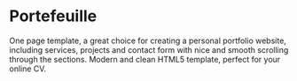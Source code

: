 # Portefeuille
One page template, a great choice for creating a personal portfolio website, including services, projects and contact form with nice and smooth scrolling through the sections. Modern and clean HTML5 template, perfect for your online CV.
